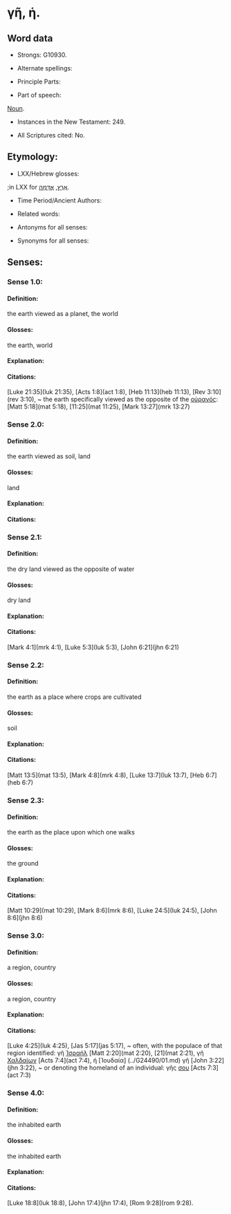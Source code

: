 # γῆ, ἡ.

<!-- Status: S2=NeedsReview -->
<!-- Lexica used for edits: BDAG LN FFM BN LSJM MM   -->

## Word data

* Strongs: G10930.

* Alternate spellings:

* Principle Parts: 

* Part of speech: 

[Noun](http://ugg.readthedocs.io/en/latest/noun.html).

* Instances in the New Testament: 249.

* All Scriptures cited: No.

## Etymology: 


* LXX/Hebrew glosses: 

;in LXX for [אֶרֶץ](//en-uhal/H0776), [אֲדָמָה](//en-uhal/H0127).

* Time Period/Ancient Authors: 


* Related words: 

* Antonyms for all senses:

* Synonyms for all senses: 


## Senses: 


### Sense  1.0: 

#### Definition: 

the earth viewed as a planet, the world

#### Glosses: 

the earth, world

#### Explanation: 


#### Citations: 

[Luke 21:35](luk 21:35), [Acts 1:8](act 1:8), [Heb 11:13](heb 11:13), [Rev 3:10](rev 3:10), 
~ the earth specifically viewed as the opposite of the [οὐρανός](../G37720/01.md): [Matt 5:18](mat 5:18), [11:25](mat 11:25), [Mark 13:27](mrk 13:27)

### Sense  2.0: 

#### Definition: 

the earth viewed as soil, land

#### Glosses: 

land

#### Explanation: 


#### Citations: 


### Sense  2.1: 

#### Definition: 


the dry land viewed as the opposite of water

#### Glosses:

dry land

#### Explanation:

#### Citations: 

[Mark 4:1](mrk 4:1), [Luke 5:3](luk 5:3), [John 6:21](jhn 6:21)

### Sense  2.2: 

#### Definition: 

the earth as a place where crops are cultivated

#### Glosses:

soil

#### Explanation:


#### Citations: 

[Matt 13:5](mat 13:5), [Mark 4:8](mrk 4:8), [Luke 13:7](luk 13:7), [Heb 6:7](heb 6:7)

### Sense  2.3: 

#### Definition: 

the earth as the place upon which one walks

#### Glosses: 

the ground

#### Explanation: 


#### Citations: 

[Matt 10:29](mat 10:29), [Mark 8:6](mrk 8:6), [Luke 24:5](luk 24:5), [John 8:6](jhn 8:6)

### Sense  3.0: 

#### Definition: 

a region, country

#### Glosses: 

a region, country

#### Explanation: 

#### Citations: 

[Luke 4:25](luk 4:25), [Jas 5:17](jas 5:17), 
~ often, with the populace of that region identified: γῆ [Ἰσραήλ](../G24740/01.md)  [Matt 2:20](mat 2:20), [21](mat 2:21), γῆ [Χαλδαίων](../G54660/01.md) [Acts 7:4](act 7:4), ἡ [Ἰουδαία] (../G24490/01.md) γῆ [John 3:22](jhn 3:22), 
~ or denoting the homeland of an individual: γῆς [σου](../G47710/01.md) [Acts 7:3](act 7:3)

### Sense  4.0: 

#### Definition: 

the inhabited earth

#### Glosses: 

the inhabited earth

#### Explanation: 

#### Citations: 

[Luke 18:8](luk 18:8), [John 17:4](jhn 17:4), [Rom 9:28](rom 9:28).

